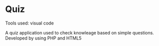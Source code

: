 # Quiz

Tools used:
visual code

A quiz application used to check knowleage based on simple questions.
Developed by using PHP and HTML5
